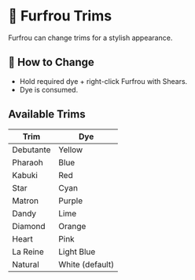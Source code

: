 # 🐩 Furfrou Trims

Furfrou can change trims for a stylish appearance.

## 🎨 How to Change
- Hold required dye + right-click Furfrou with Shears.
- Dye is consumed.

## Available Trims
| Trim | Dye |
|------|-----|
| Debutante | Yellow |
| Pharaoh | Blue |
| Kabuki | Red |
| Star | Cyan |
| Matron | Purple |
| Dandy | Lime |
| Diamond | Orange |
| Heart | Pink |
| La Reine | Light Blue |
| Natural | White (default) |